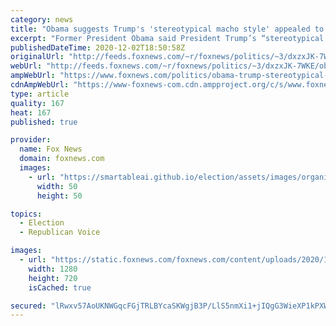 ```yaml
---
category: news
title: "Obama suggests Trump's 'stereotypical macho style' appealed to some young Black voters"
excerpt: "Former President Obama said President Trump’s “stereotypical macho style” was to blame for his increase in Black male voters this election cycle."
publishedDateTime: 2020-12-02T18:50:58Z
originalUrl: "http://feeds.foxnews.com/~r/foxnews/politics/~3/dxzxJK-7WKE/obama-trump-stereotypical-macho-style-young-black-voters"
webUrl: "http://feeds.foxnews.com/~r/foxnews/politics/~3/dxzxJK-7WKE/obama-trump-stereotypical-macho-style-young-black-voters"
ampWebUrl: "https://www.foxnews.com/politics/obama-trump-stereotypical-macho-style-young-black-voters.amp"
cdnAmpWebUrl: "https://www-foxnews-com.cdn.ampproject.org/c/s/www.foxnews.com/politics/obama-trump-stereotypical-macho-style-young-black-voters.amp"
type: article
quality: 167
heat: 167
published: true

provider:
  name: Fox News
  domain: foxnews.com
  images:
    - url: "https://smartableai.github.io/election/assets/images/organizations/foxnews.com-50x50.jpg"
      width: 50
      height: 50

topics:
  - Election
  - Republican Voice

images:
  - url: "https://static.foxnews.com/foxnews.com/content/uploads/2020/12/OBAMA-NEWSLETTER-xx.jpg"
    width: 1280
    height: 720
    isCached: true

secured: "lRwxv57AoUKNWGqcFGjTRLBYcaSKWgjB3P/LlS5nmXi1+jIQgG3WieXP1kPXW0wMzPD00Zd4RWC+4AWlZWnz5W0B4MFLrXnBZYaliEHt13SgOD07GYVg43E/48O9NzIMjET+cr9Qi8CHrnGMNL1XJctHkzjPW5VVMsy2XF4yABoUkKqyjB2F8+r99TRBHXvBuwmvAOlmveCx5oEqTQ/MphEKQ1iC+wrdjwUMFWg6Uk0mgwcPVH6oDc16dTDpf1NoVNOB8bEoBO6dWR+s2OaXlC/LBM1JRXks/abMman4v4YXSqsNfM1VzDrVwpQOztOulBe0aHrJyiTLn9PStDNUNi6u2DhBDQoJR3wqJn2yWk0=;P0WAvMpeDKqIp9xlt+7rPg=="
---
```


